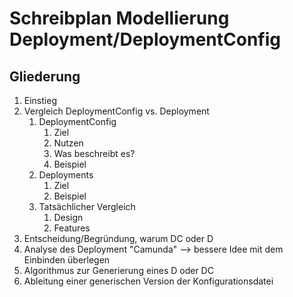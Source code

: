 # Schreibplan Modellierung Deployment/DeploymentConfig

## Gliederung

1. Einstieg
2. Vergleich DeploymentConfig vs. Deployment
   1. DeploymentConfig
      1. Ziel
      2. Nutzen
      3. Was beschreibt es?
      4. Beispiel
   2. Deployments
      1. Ziel
      2. Beispiel
   3. Tatsächlicher Vergleich
      1. Design
      2. Features
3. Entscheidung/Begründung, warum DC oder D
4. Analyse des Deployment "Camunda" --> bessere Idee mit dem Einbinden überlegen
5. Algorithmus zur Generierung eines D oder DC
6. Ableitung einer generischen Version der Konfigurationsdatei
